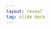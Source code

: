 ```yaml
---
layout: reveal
tag: slide deck
---
```

<!-- _class: lead invert 
<!-- _paginate: false 

# Effective use of templates

* Purpose of templates
* How to handle templates
* Pitfalls

![bg left:33%][horizon]
Note:

Objective:
* Templates aren't evil
* Optimize most boring stuff
* Don't misuse
Agenda:
* Inspect and then record your most common cases
* Adapt tools at your disposal to the situation
* Establish a template on how to make productive template


---
<!-- _class: lead 
# What is template?

Note: 

What do we use them for? Real life examples?
What is common goal of making a template?
Does templates hold creativity off?


---

# Template as a shortcut

## Common practices

## Work standards

Note: 

We already use templates all the time
Identifing activities -> checklist
Could be standarized?
Can be automated? Can be incorporated into culture of organization?

Examples:
* All methodology frameworks
* Developers Repository
* Meeting scenarios
* Coding Guidelines
* Annual Employee Evaluation
* CI system
* EULA



---

<!-- _class: lead 
# Templates expand creativity

Note: 
Focus on essence first while having prepared enviroment ready to go.
Common ground to create high standard.
Time saver.



---

# Templates

* Shortcut in common tasts
* Inspect & Adapt method
* Knowlwdge sharing

---

# Constructing a template

* Gather data
* Generalize
* Be specific
* Let it live

Note: 

* Gathering data as a part of empirical process is a must to be able to reason about the process.
* Observations should be analized to find common themes from gathered data. Choose those which would benefit the most from having more standarized process.
* Be specific about the purpose and goals of the template. 
  * Who will benefit from using it?
  * What changes would need to happen for it to succede?
* Share template, ask for feedback, change it. 
  * Encourage people to use it. 
  * When to enforce template on people?
  * Observe changes made
  * Adapt in new version in new iteration
  * Record and share template and observations



---
<!-- _class: lead 

# Template pitfall #1

## Set in stone

Note: 
Templating is a process not an one-time thing
Establish feedback loop and decide on evaluation period
Always remember what you measure and for what ends
Don't be scared to experiment


---
<!-- _class: lead 

# Template pitfall #2

## "Nah, I don't use it"

Note: 
Encouragement to keep up discipline in applying developed template should come from following sources:
* agreeing with identified goal (shared goal)
* understanding the need of template in given field (shared idea)
* was part of working group that created it (shared work, relevancy)

Enforcement means external pressure, while encouragement is more like enabling inner motivation to action.

What problems do we encunter?



---
<!-- _class: lead 

# Template pitfall #3

## It's a bother and not an aid

Note: 
Is it relevant in our current workflow?
Do all groups of interest agree that template is useful?
What is valuable, what was the goal of it? What are main bothers?
How can we keep valuable ideas while optmizing the template?




---

# Sources & further reading

[horizon]: ../imgs/dominik-lange-ZUvF7qEIcVI-unsplash.jpg "Photo by Dominik Lange on Unsplash https://unsplash.com/photos/ZUvF7qEIcVI"
